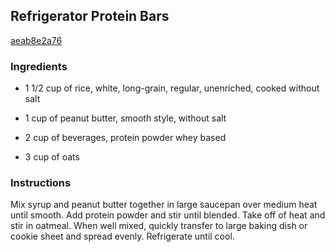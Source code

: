 ## Refrigerator Protein Bars

[aeab8e2a76](http://www.food.com/recipe/refrigerator-protein-bars-292218)

### Ingredients

 - 1 1/2 cup of rice, white, long-grain, regular, unenriched, cooked without salt

 - 1 cup of peanut butter, smooth style, without salt

 - 2 cup of beverages, protein powder whey based

 - 3 cup of oats

### Instructions

Mix syrup and peanut butter together in large saucepan over medium heat until smooth. Add protein powder and stir until blended. Take off of heat and stir in oatmeal. When well mixed, quickly transfer to large baking dish or cookie sheet and spread evenly. Refrigerate until cool.